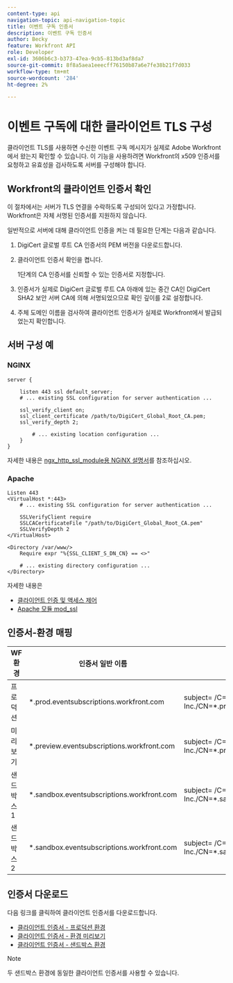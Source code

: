 ```yaml
---
content-type: api
navigation-topic: api-navigation-topic
title: 이벤트 구독 인증서
description: 이벤트 구독 인증서
author: Becky
feature: Workfront API
role: Developer
exl-id: 3606b6c3-b373-47ea-9cb5-813bd3af8da7
source-git-commit: 8f8a5aea1eeecff76150b87a6e7fe38b21f7d033
workflow-type: tm+mt
source-wordcount: '284'
ht-degree: 2%

---
```


# 이벤트 구독에 대한 클라이언트 TLS 구성

<!--Configuring Client TLS for Event Subscription
Steps to Verify Workfront's Client Certificate
Examples for Server configuration
NGINX
Apache
Certificate to Environment Mapping
Certificates
Production
Preview
Sandbox 1
Sandbox 2
-->

클라이언트 TLS를 사용하면 수신한 이벤트 구독 메시지가 실제로 Adobe Workfront에서 왔는지 확인할 수 있습니다. 이 기능을 사용하려면 Workfront의 x509 인증서를 요청하고 유효성을 검사하도록 서버를 구성해야 합니다.


## Workfront의 클라이언트 인증서 확인

이 절차에서는 서버가 TLS 연결을 수락하도록 구성되어 있다고 가정합니다. Workfront은 자체 서명된 인증서를 지원하지 않습니다.

일반적으로 서버에 대해 클라이언트 인증을 켜는 데 필요한 단계는 다음과 같습니다.

1. DigiCert 글로벌 루트 CA 인증서의 PEM 버전을 다운로드합니다.
1. 클라이언트 인증서 확인을 켭니다.

   1단계의 CA 인증서를 신뢰할 수 있는 인증서로 지정합니다.

1. 인증서가 실제로 DigiCert 글로벌 루트 CA 아래에 있는 중간 CA인 DigiCert SHA2 보안 서버 CA에 의해 서명되었으므로 확인 깊이를 2로 설정합니다.
1. 주체 도메인 이름을 검사하여 클라이언트 인증서가 실제로 Workfront에서 발급되었는지 확인합니다.

## 서버 구성 예

### NGINX

```
server {

    listen 443 ssl default_server;
    # ... existing SSL configuration for server authentication ...

    ssl_verify_client on;
    ssl_client_certificate /path/to/DigiCert_Global_Root_CA.pem;
    ssl_verify_depth 2;

        # ... existing location configuration ...
    }
}
```

자세한 내용은 [ngx_http_ssl_module용 NGiNX 설명서](https://nginx.org/en/docs/http/ngx_http_ssl_module.html)를 참조하십시오.

### Apache

```
Listen 443
<VirtualHost *:443>
    # ... existing SSL configuration for server authentication ...

    SSLVerifyClient require
    SSLCACertificateFile "/path/to/DigiCert_Global_Root_CA.pem"
    SSLVerifyDepth 2
</VirtualHost>

<Directory /var/www/>
    Require expr "%{SSL_CLIENT_S_DN_CN} == <>"

    # ... existing directory configuration ...
</Directory>
```

자세한 내용은

* [클라이언트 인증 및 액세스 제어](https://httpd.apache.org/docs/2.4/ssl/ssl_howto.html#accesscontrol)
* [Apache 모듈 mod_ssl](https://httpd.apache.org/docs/2.4/mod/mod_ssl.html)
 

## 인증서-환경 매핑

| WF 환경 | 인증서 일반 이름 | 인증서 주체(DN) |
| -- | -- | -- |
| 프로덕션 | *.prod.eventsubscriptions.workfront.com | subject= /C=US/ST=Utah/L=Lehi/O=Workfront, Inc./CN=*.prod.eventsubscriptions.workfront.com |
| 미리보기 | *.preview.eventsubscriptions.workfront.com | subject= /C=US/ST=Utah/L=Lehi/O=Workfront, Inc./CN=*.preview.eventsubscriptions.workfront.com |
| 샌드박스 1 | *.sandbox.eventsubscriptions.workfront.com | subject= /C=US/ST=Utah/L=Lehi/O=Workfront, Inc./CN=*.sandbox.eventsubscriptions.workfront.com |
| 샌드박스 2 | *.sandbox.eventsubscriptions.workfront.com | subject= /C=US/ST=Utah/L=Lehi/O=Workfront, Inc./CN=*.sandbox.eventsubscriptions.workfront.com |

## 인증서 다운로드

다음 링크를 클릭하여 클라이언트 인증서를 다운로드합니다.

* [클라이언트 인증서 - 프로덕션 환경](assets/prod-environment-nov-2024.crt)
* [클라이언트 인증서 - 환경 미리보기](assets/preview-environment-nov-2024.crt)
* [클라이언트 인증서 - 샌드박스 환경](assets/sandbox-environment-nov-2024.crt)

>[!NOTE]
>
>두 샌드박스 환경에 동일한 클라이언트 인증서를 사용할 수 있습니다.
